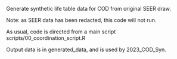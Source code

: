 Generate synthetic life table data for COD from original SEER draw.

Note: as SEER data has been redacted, this code will not run.

As usual, code is directed from a main script scripts/00_coordination_script.R

Output data is in generated_data, and is used by 2023_COD_Syn.